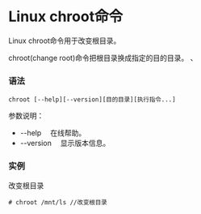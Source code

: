 # Linux chroot命令

Linux chroot命令用于改变根目录。

chroot(change root)命令把根目录换成指定的目的目录。
、

### 语法

    chroot [--help][--version][目的目录][执行指令...]

参数说明：

- --help 　在线帮助。
- --version 　显示版本信息。

### 实例

改变根目录

    # chroot /mnt/ls //改变根目录